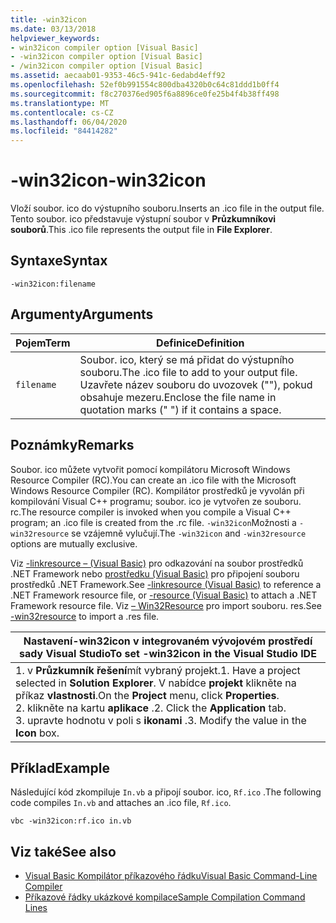 ```yaml
---
title: -win32icon
ms.date: 03/13/2018
helpviewer_keywords:
- win32icon compiler option [Visual Basic]
- -win32icon compiler option [Visual Basic]
- /win32icon compiler option [Visual Basic]
ms.assetid: aecaab01-9353-46c5-941c-6edabd4eff92
ms.openlocfilehash: 52ef0b991554c800dba4320b0c64c81ddd1b0ff4
ms.sourcegitcommit: f8c270376ed905f6a8896ce0fe25b4f4b38ff498
ms.translationtype: MT
ms.contentlocale: cs-CZ
ms.lasthandoff: 06/04/2020
ms.locfileid: "84414282"
---
```

# <a name="-win32icon"></a><span data-ttu-id="6fe03-102">-win32icon</span><span class="sxs-lookup"><span data-stu-id="6fe03-102">-win32icon</span></span>
<span data-ttu-id="6fe03-103">Vloží soubor. ico do výstupního souboru.</span><span class="sxs-lookup"><span data-stu-id="6fe03-103">Inserts an .ico file in the output file.</span></span> <span data-ttu-id="6fe03-104">Tento soubor. ico představuje výstupní soubor v **Průzkumníkovi souborů**.</span><span class="sxs-lookup"><span data-stu-id="6fe03-104">This .ico file represents the output file in **File Explorer**.</span></span>  
  
## <a name="syntax"></a><span data-ttu-id="6fe03-105">Syntaxe</span><span class="sxs-lookup"><span data-stu-id="6fe03-105">Syntax</span></span>  
  
```console  
-win32icon:filename  
```  
  
## <a name="arguments"></a><span data-ttu-id="6fe03-106">Argumenty</span><span class="sxs-lookup"><span data-stu-id="6fe03-106">Arguments</span></span>  
  
|<span data-ttu-id="6fe03-107">Pojem</span><span class="sxs-lookup"><span data-stu-id="6fe03-107">Term</span></span>|<span data-ttu-id="6fe03-108">Definice</span><span class="sxs-lookup"><span data-stu-id="6fe03-108">Definition</span></span>|  
|---|---|  
|`filename`|<span data-ttu-id="6fe03-109">Soubor. ico, který se má přidat do výstupního souboru.</span><span class="sxs-lookup"><span data-stu-id="6fe03-109">The .ico file to add to your output file.</span></span> <span data-ttu-id="6fe03-110">Uzavřete název souboru do uvozovek (""), pokud obsahuje mezeru.</span><span class="sxs-lookup"><span data-stu-id="6fe03-110">Enclose the file name in quotation marks (" ") if it contains a space.</span></span>|  
  
## <a name="remarks"></a><span data-ttu-id="6fe03-111">Poznámky</span><span class="sxs-lookup"><span data-stu-id="6fe03-111">Remarks</span></span>  
 <span data-ttu-id="6fe03-112">Soubor. ico můžete vytvořit pomocí kompilátoru Microsoft Windows Resource Compiler (RC).</span><span class="sxs-lookup"><span data-stu-id="6fe03-112">You can create an .ico file with the Microsoft Windows Resource Compiler (RC).</span></span> <span data-ttu-id="6fe03-113">Kompilátor prostředků je vyvolán při kompilování Visual C++ programu; soubor. ico je vytvořen ze souboru. rc.</span><span class="sxs-lookup"><span data-stu-id="6fe03-113">The resource compiler is invoked when you compile a Visual C++ program; an .ico file is created from the .rc file.</span></span> <span data-ttu-id="6fe03-114">`-win32icon`Možnosti a `-win32resource` se vzájemně vylučují.</span><span class="sxs-lookup"><span data-stu-id="6fe03-114">The `-win32icon` and `-win32resource` options are mutually exclusive.</span></span>  
  
 <span data-ttu-id="6fe03-115">Viz [-linkresource – (Visual Basic)](linkresource.md) pro odkazování na soubor prostředků .NET Framework nebo [prostředku (Visual Basic)](resource.md) pro připojení souboru prostředků .NET Framework.</span><span class="sxs-lookup"><span data-stu-id="6fe03-115">See [-linkresource (Visual Basic)](linkresource.md) to reference a .NET Framework resource file, or [-resource (Visual Basic)](resource.md) to attach a .NET Framework resource file.</span></span> <span data-ttu-id="6fe03-116">Viz [– Win32Resource](win32resource.md) pro import souboru. res.</span><span class="sxs-lookup"><span data-stu-id="6fe03-116">See [-win32resource](win32resource.md) to import a .res file.</span></span>  
  
|<span data-ttu-id="6fe03-117">Nastavení-win32icon v integrovaném vývojovém prostředí sady Visual Studio</span><span class="sxs-lookup"><span data-stu-id="6fe03-117">To set -win32icon in the Visual Studio IDE</span></span>|  
|---|  
|<span data-ttu-id="6fe03-118">1. v **Průzkumník řešení**mít vybraný projekt.</span><span class="sxs-lookup"><span data-stu-id="6fe03-118">1.  Have a project selected in **Solution Explorer**.</span></span> <span data-ttu-id="6fe03-119">V nabídce **projekt** klikněte na příkaz **vlastnosti**.</span><span class="sxs-lookup"><span data-stu-id="6fe03-119">On the **Project** menu, click **Properties**.</span></span> <br /><span data-ttu-id="6fe03-120">2. klikněte na kartu **aplikace** .</span><span class="sxs-lookup"><span data-stu-id="6fe03-120">2.  Click the **Application** tab.</span></span><br /><span data-ttu-id="6fe03-121">3. upravte hodnotu v poli s **ikonami** .</span><span class="sxs-lookup"><span data-stu-id="6fe03-121">3.  Modify the value in the **Icon** box.</span></span>|  
  
## <a name="example"></a><span data-ttu-id="6fe03-122">Příklad</span><span class="sxs-lookup"><span data-stu-id="6fe03-122">Example</span></span>  
 <span data-ttu-id="6fe03-123">Následující kód zkompiluje `In.vb` a připojí soubor. ico, `Rf.ico` .</span><span class="sxs-lookup"><span data-stu-id="6fe03-123">The following code compiles `In.vb` and attaches an .ico file, `Rf.ico`.</span></span>  
  
```console
vbc -win32icon:rf.ico in.vb  
```  
  
## <a name="see-also"></a><span data-ttu-id="6fe03-124">Viz také</span><span class="sxs-lookup"><span data-stu-id="6fe03-124">See also</span></span>

- [<span data-ttu-id="6fe03-125">Visual Basic Kompilátor příkazového řádku</span><span class="sxs-lookup"><span data-stu-id="6fe03-125">Visual Basic Command-Line Compiler</span></span>](index.md)
- [<span data-ttu-id="6fe03-126">Příkazové řádky ukázkové kompilace</span><span class="sxs-lookup"><span data-stu-id="6fe03-126">Sample Compilation Command Lines</span></span>](sample-compilation-command-lines.md)
